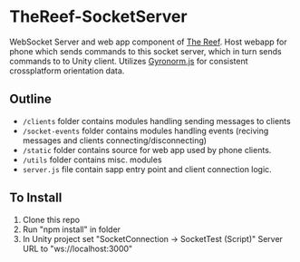 # TheReef-SocketServer
WebSocket Server and web app component of [The Reef](https://lukelapresi.com/the-reef).
Host webapp for phone which sends commands to this socket server, which in turn sends commands to to Unity client.
Utilizes [Gyronorm.js](https://github.com/dorukeker/gyronorm.js/) for consistent crossplatform orientation data.

## Outline
* `/clients` folder contains modules handling sending messages to clients
* `/socket-events` folder contains modules handling events (reciving messages and clients connecting/disconnecting)
* `/static` folder contains source for web app used by phone clients.
* `/utils` folder contains misc. modules
* `server.js` file contain sapp entry point and client connection logic.

## To Install
1. Clone this repo
2. Run "npm install" in folder
3. In Unity project set "SocketConnection -> SocketTest (Script)" Server URL to "ws://localhost:3000"

